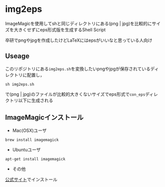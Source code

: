 # img2eps

ImageMagicを使用してshと同じディレクトリにある(png | jpg)を比較的にサイズを大きくせずにeps形式版を生成するShell Script

卒研でpngやjpgを作成したけどLaTeXにはepsがいいなと思っている人向け

## Useage

このリポジトリにある`img2eps.sh`を変換したいpngやjpgが保存されているディレクトリに配置し，

```
sh img2eps.sh
```

で(png | jpg)のファイルが比較的大きくないサイズでeps形式で`con_eps`ディレクトリ以下に生成される

## ImageMagicインストール

- Mac(OSX)ユーザ

```
brew install imagemagick
```

- Ubuntuユーザ

```
apt-get install imagemagick
```

- その他

[公式サイト](http://www.imagemagick.org/script/index.php)でインストール